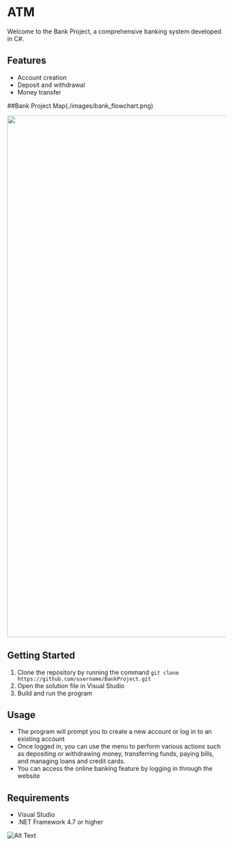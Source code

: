 # ATM
Welcome to the Bank Project, a comprehensive banking system developed in C#.
## Features
- Account creation
- Deposit and withdrawal
- Money transfer

##Bank Project Map(./images/bank_flowchart.png)

<img src = https://user-images.githubusercontent.com/113901667/212425073-1ecee820-61b0-4357-b118-a0027423ee17.png width="900" height="1200">

## Getting Started
1. Clone the repository by running the command `git clone https://github.com/username/BankProject.git`
2. Open the solution file in Visual Studio
3. Build and run the program

## Usage
- The program will prompt you to create a new account or log in to an existing account
- Once logged in, you can use the menu to perform various actions such as depositing or withdrawing money, transferring funds, paying bills, and managing loans and credit cards.
- You can access the online banking feature by logging in through the website

## Requirements
- Visual Studio
- .NET Framework 4.7 or higher


![Alt Text](https://raw.githubusercontent.com/your_username/your_repository_name/master/path/to/your/gif.gif)
